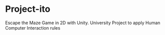 # Project-ito
Escape the Maze Game in 2D with Unity.
University Project to apply Human Computer Interaction rules
